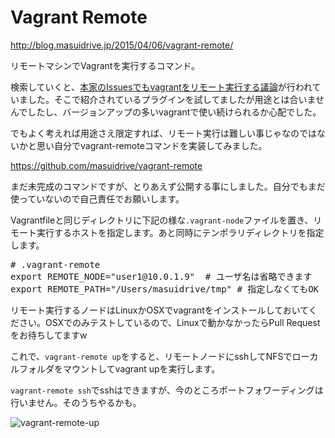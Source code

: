 # Vagrant Remote

http://blog.masuidrive.jp/2015/04/06/vagrant-remote/ ‎

リモートマシンでVagrantを実行するコマンド。

検索していくと、[本家のIssuesでもvagrantをリモート実行する議論](https://github.com/mitchellh/vagrant/issues/401)が行われていました。そこで紹介されているプラグインを試してましたが用途とは合いませんでしたし、バージョンアップの多いvagrantで使い続けられるか心配でした。

でもよく考えれば用途さえ限定すれば、リモート実行は難しい事じゃなのではないかと思い自分でvagrant-remoteコマンドを実装してみました。

https://github.com/masuidrive/vagrant-remote

まだ未完成のコマンドですが、とりあえず公開する事にしました。自分でもまだ使っていないので自己責任でお願いします。

Vagrantfileと同じディレクトリに下記の様な`.vagrant-node`ファイルを置き、リモート実行するホストを指定します。あと同時にテンポラリディレクトリを指定します。

<pre># .vagrant-remote
export REMOTE_NODE="user1@10.0.1.9"  # ユーザ名は省略できます
export REMOTE_PATH="/Users/masuidrive/tmp" # 指定しなくてもOK
</pre>

リモート実行するノードはLinuxかOSXでvagrantをインストールしておいてください。OSXでのみテストしているので、Linuxで動かなかったらPull Requestをお待ちしてますw

これで、`vagrant-remote up`をすると、リモートノードにsshしてNFSでローカルフォルダをマウントしてvagrant upを実行します。

`vagrant-remote ssh`でsshはできますが、今のところポートフォワーディングは行いません。そのうちやるかも。

<img src="http://blog.masuidrive.jp/wp-content/uploads/2015/04/vagrant-remote-up.png" alt="vagrant-remote-up" class="alignnone size-full wp-image-1542" />
